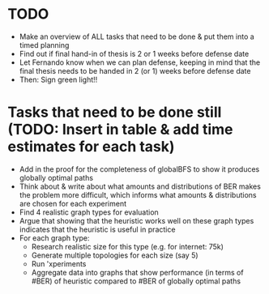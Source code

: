 
# TODO

- Make an overview of ALL tasks that need to be done & put them into a timed planning
- Find out if final hand-in of thesis is 2 or 1 weeks before defense date
- Let Fernando know when we can plan defense, keeping in mind that the final thesis needs to be handed in 2 (or 1) weeks before defense date
- Then: Sign green light!!




# Tasks that need to be done still (TODO: Insert in table & add time estimates for each task)

- Add in the proof for the completeness of globalBFS to show it produces globally optimal paths
- Think about & write about what amounts and distributions of BER makes the problem more difficult, which informs what amounts & distributions are chosen for each experiment
- Find 4 realistic graph types for evaluation
- Argue that showing that the heuristic works well on these graph types indicates that the heuristic is useful in practice
- For each graph type:
  - Research realistic size for this type (e.g. for internet: 75k)
  - Generate multiple topologies for each size (say 5)
  - Run 'xperiments
  - Aggregate data into graphs that show performance (in terms of #BER) of heuristic compared to #BER of globally optimal paths





